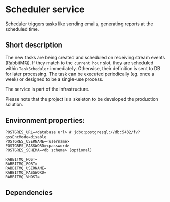 # Scheduler service

Scheduler triggers tasks like sending emails, generating reports at the scheduled time.

## Short description

The new tasks are being created and scheduled on receiving stream events (RabbitMQ). If they match to the `current hour` slot, 
they are scheduled within `TaskScheduler` immediately. Otherwise, their definition is sent to DB for later processing.
The task can be executed periodically (eg. once a week) or designed to be a single-use process.  

The service is part of the infrastructure.

Please note that the project is a skeleton to be developed the production solution.  

## Environment properties:

```
POSTGRES_URL=<database url> # jdbc:postgresql://db:5432/fv?gssEncMode=disable 
POSTGRES_USERNAME=<username>
POSTGRES_PASSWORD=<password>
POSTGRES_SCHEMA=<db schema> (optional)   

RABBITMQ_HOST=  
RABBITMQ_PORT=  
RABBITMQ_USERNAME=  
RABBITMQ_PASSWORD=  
RABBITMQ_VHOST=
```  

## Dependencies
